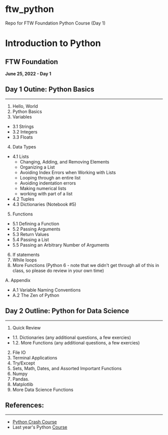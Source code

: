 # ftw_python
 Repo for FTW Foundation Python Course (Day 1)

# Introduction to Python 
## FTW Foundation
**June 25, 2022 - Day 1**

## Day 1 Outine: Python Basics
---
1. Hello, World
2. Python Basics
3. Variables
  - 3.1 Strings 
  - 3.2 Integers 
  - 3.3 Floats 
4. Data Types 
 - 4.1 Lists 
    - Changing, Adding, and Removing Elements 
    - Organizing a List 
    - Avoiding Index Errors when Working with Lists
    - Looping through an entire list
    - Avoiding indentation errors
    - Making numerical lists
    - working with part of a list
 - 4.2 Tuples 
 - 4.3 Dictionaries (Notebook #5)
5. Functions 
  - 5.1 Defining a Function
  - 5.2 Passing Arguments 
  - 5.3 Return Values 
  - 5.4 Passing a List 
  - 5.5 Passing an Arbitrary Number of Arguments 
6. If statements  
7. While loops 
8. More Functions (Python 6 - note that we didn't get through all of this in class, so please do review in your own time)

A. Appendix
 - A.1 Variable Naming Conventions
 - A.2 The Zen of Python


## Day 2 Outline: Python for Data Science
---

1. Quick Review 
  - 1.1. Dictionaries (any additional questions, a few exercies)
  - 1.2. More Functions (any additional questions, a few exercies)
2. File IO
3. Terminal Applications 
4. Try/Except 
5. Sets, Math, Dates, and Assorted Important Functions 
6. Numpy
7. Pandas. 
8. Matplotlib
9. More Data Science Functions


## References: 
---
- <a href='https://ehmatthes.github.io/pcc/index.html'>Python Crash Course</a>
- Last year's Python <a href='https://github.com/ogbinar/python101/tree/master/notebooks'>Course</a>
